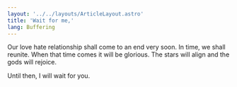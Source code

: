 ```yaml
---
layout: '../../layouts/ArticleLayout.astro'
title: 'Wait for me,'
lang: Buffering
---
```


Our love hate relationship shall come to an end very soon. In time, we shall reunite. When that time comes it will be glorious. The stars will align and the gods will rejoice.

Until then, I will wait for you.
